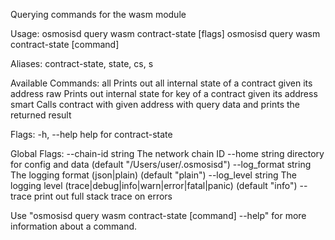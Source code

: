 Querying commands for the wasm module

Usage:
  osmosisd query wasm contract-state [flags]
  osmosisd query wasm contract-state [command]

Aliases:
  contract-state, state, cs, s

Available Commands:
  all         Prints out all internal state of a contract given its address
  raw         Prints out internal state for key of a contract given its address
  smart       Calls contract with given address with query data and prints the returned result

Flags:
  -h, --help   help for contract-state

Global Flags:
      --chain-id string     The network chain ID
      --home string         directory for config and data (default "/Users/user/.osmosisd")
      --log_format string   The logging format (json|plain) (default "plain")
      --log_level string    The logging level (trace|debug|info|warn|error|fatal|panic) (default "info")
      --trace               print out full stack trace on errors

Use "osmosisd query wasm contract-state [command] --help" for more information about a command.
